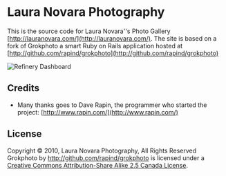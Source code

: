 # Laura Novara Photography

This is the source code for Laura Novara''s Photo Gallery [http://lauranovara.com/](http://lauranovara.com/). The site is based on a fork of Grokphoto a smart Ruby on Rails application hosted at [http://github.com/rapind/grokphoto](http://github.com/rapind/grokphoto)

![Refinery Dashboard](http://github.com/lgs/lauranovara.com/raw/master/public/images/lauranovara-photography.png)

## Credits

* Many thanks goes to Dave Rapin, the programmer who started the project: [http://www.rapin.com/](http://www.rapin.com/)

## License

Copyright &copy; 2010, Laura Novara Photography, All Rights Reserved <br />
Grokphoto by <a xmlns:cc="http://creativecommons.org/ns#" href="http://github.com/rapind/grokphoto" property="cc:attributionName" rel="cc:attributionURL">http://github.com/rapind/grokphoto</a> is licensed under a <a rel="license" href="http://creativecommons.org/licenses/by-sa/2.5/ca/">Creative Commons Attribution-Share Alike 2.5 Canada License</a>.<br />


